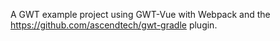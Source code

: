 A GWT example project using GWT-Vue with Webpack and the https://github.com/ascendtech/gwt-gradle plugin.
